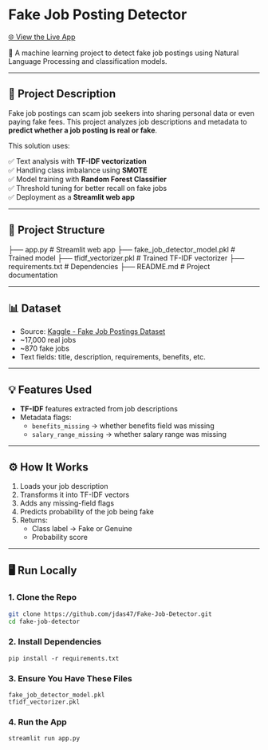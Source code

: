 # Fake Job Posting Detector

[🌐 View the Live App](https://fake-job-detector-maabqiij4gtvfnhtfl92et.streamlit.app/)

🚀 A machine learning project to detect fake job postings using Natural Language Processing and classification models.

---

## 📝 Project Description

Fake job postings can scam job seekers into sharing personal data or even paying fake fees. This project analyzes job descriptions and metadata to **predict whether a job posting is real or fake**.

This solution uses:

✅ Text analysis with **TF-IDF vectorization**  
✅ Handling class imbalance using **SMOTE**  
✅ Model training with **Random Forest Classifier**  
✅ Threshold tuning for better recall on fake jobs  
✅ Deployment as a **Streamlit web app**

---

## 📂 Project Structure

├── app.py # Streamlit web app
├── fake_job_detector_model.pkl # Trained model
├── tfidf_vectorizer.pkl # Trained TF-IDF vectorizer
├── requirements.txt # Dependencies
├── README.md # Project documentation


---

## 📊 Dataset

- Source: [Kaggle - Fake Job Postings Dataset](https://www.kaggle.com/datasets/hassanlegends/fake-job-postings)
- ~17,000 real jobs
- ~870 fake jobs
- Text fields: title, description, requirements, benefits, etc.

---

## 💡 Features Used

- **TF-IDF** features extracted from job descriptions
- Metadata flags:
    - `benefits_missing` → whether benefits field was missing
    - `salary_range_missing` → whether salary range was missing

---

## ⚙️ How It Works

1. Loads your job description
2. Transforms it into TF-IDF vectors
3. Adds any missing-field flags
4. Predicts probability of the job being fake
5. Returns:
    - Class label → Fake or Genuine
    - Probability score
---

## 🖥️ Run Locally

### 1. Clone the Repo

```bash
git clone https://github.com/jdas47/Fake-Job-Detector.git
cd fake-job-detector
```

### 2. Install Dependencies
```
pip install -r requirements.txt
```

### 3.  Ensure You Have These Files
```
fake_job_detector_model.pkl
tfidf_vectorizer.pkl
```

### 4.  Run the App
```
streamlit run app.py
```


